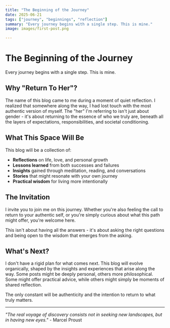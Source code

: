 ```yaml
---
title: "The Beginning of the Journey"
date: 2025-06-21
tags: ["journey", "beginnings", "reflection"]
summary: "Every journey begins with a single step. This is mine."
image: images/first-post.png

---
```


# The Beginning of the Journey

Every journey begins with a single step. This is mine.

## Why "Return To Her"?

The name of this blog came to me during a moment of quiet reflection. I realized that somewhere along the way, I had lost touch with the most authentic version of myself. The "her" I'm referring to isn't just about gender - it's about returning to the essence of who we truly are, beneath all the layers of expectations, responsibilities, and societal conditioning.

## What This Space Will Be

This blog will be a collection of:

- **Reflections** on life, love, and personal growth
- **Lessons learned** from both successes and failures
- **Insights** gained through meditation, reading, and conversations
- **Stories** that might resonate with your own journey
- **Practical wisdom** for living more intentionally

## The Invitation

I invite you to join me on this journey. Whether you're also feeling the call to return to your authentic self, or you're simply curious about what this path might offer, you're welcome here.

This isn't about having all the answers - it's about asking the right questions and being open to the wisdom that emerges from the asking.

## What's Next?

I don't have a rigid plan for what comes next. This blog will evolve organically, shaped by the insights and experiences that arise along the way. Some posts might be deeply personal, others more philosophical. Some might offer practical advice, while others might simply be moments of shared reflection.

The only constant will be authenticity and the intention to return to what truly matters.

---

*"The real voyage of discovery consists not in seeking new landscapes, but in having new eyes."* - Marcel Proust 